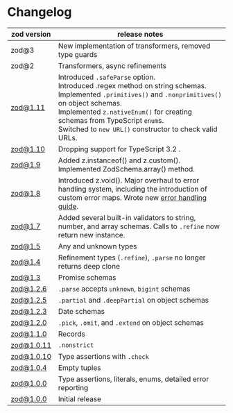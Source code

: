# Changelog

| zod version | release notes                                                                                                                                                                                                                                                                                     |
| ----------- | ------------------------------------------------------------------------------------------------------------------------------------------------------------------------------------------------------------------------------------------------------------------------------------------------- |
| zod@3       | New implementation of transformers, removed type guards                                                                                                                                                                                                                                           |
| zod@2       | Transformers, async refinements                                                                                                                                                                                                                                                                   |
| zod@1.11    | Introduced `.safeParse` option.<br>Introduced .regex method on string schemas.<br>Implemented `.primitives()` and `.nonprimitives()` on object schemas.<br>Implemented `z.nativeEnum()` for creating schemas from TypeScript `enum`s.<br>Switched to `new URL()` constructor to check valid URLs. |
| zod@1.10    | Dropping support for TypeScript 3.2 .                                                                                                                                                                                                                                                             |
| zod@1.9     | Added z.instanceof() and z.custom(). Implemented ZodSchema.array() method.                                                                                                                                                                                                                        |
| zod@1.8     | Introduced z.void(). Major overhaul to error handling system, including the introduction of custom error maps. Wrote new [error handling guide](https://github.com/colinhacks/zod/blob/master/ERROR_HANDLING.md).                                                                                 |
| zod@1.7     | Added several built-in validators to string, number, and array schemas. Calls to `.refine` now return new instance.                                                                                                                                                                               |
| zod@1.5     | Any and unknown types                                                                                                                                                                                                                                                                             |
| zod@1.4     | Refinement types (`.refine`), `.parse` no longer returns deep clone                                                                                                                                                                                                                               |
| zod@1.3     | Promise schemas                                                                                                                                                                                                                                                                                   |
| zod@1.2.6   | `.parse` accepts `unknown`, `bigint` schemas                                                                                                                                                                                                                                                      |
| zod@1.2.5   | `.partial` and `.deepPartial` on object schemas                                                                                                                                                                                                                                                   |
| zod@1.2.3   | Date schemas                                                                                                                                                                                                                                                                                      |
| zod@1.2.0   | `.pick`, `.omit`, and `.extend` on object schemas                                                                                                                                                                                                                                                 |
| zod@1.1.0   | Records                                                                                                                                                                                                                                                                                           |
| zod@1.0.11  | `.nonstrict`                                                                                                                                                                                                                                                                                      |
| zod@1.0.10  | Type assertions with `.check`                                                                                                                                                                                                                                                                     |
| zod@1.0.4   | Empty tuples                                                                                                                                                                                                                                                                                      |
| zod@1.0.0   | Type assertions, literals, enums, detailed error reporting                                                                                                                                                                                                                                        |
| zod@1.0.0   | Initial release                                                                                                                                                                                                                                                                                   |
